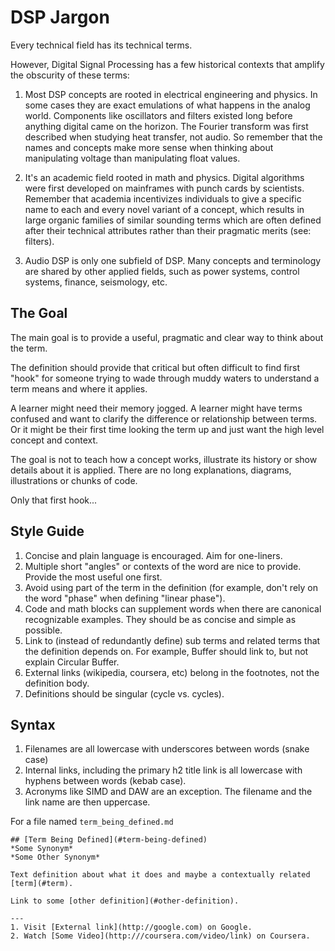 # DSP Jargon

Every technical field has its technical terms.

However, Digital Signal Processing has a few historical contexts that amplify the obscurity of these terms:

1. Most DSP concepts are rooted in electrical engineering and physics. In some cases they are exact emulations of what happens in the analog world. Components like oscillators and filters existed long before anything digital came on the horizon. The Fourier transform was first described when studying heat transfer, not audio. So remember that the names and concepts make more sense when thinking about manipulating voltage than manipulating float values.

2. It's an academic field rooted in math and physics. Digital algorithms were first developed on mainframes with punch cards by scientists. Remember that academia incentivizes individuals to give a specific name to each and every novel variant of a concept, which results in large organic families of similar sounding terms which are often defined after their technical attributes rather than their pragmatic merits (see: filters).

3. Audio DSP is only one subfield of DSP. Many concepts and terminology are shared by other applied fields, such as power systems, control systems, finance, seismology, etc.

## The Goal

The main goal is to provide a useful, pragmatic and clear way to think about the term. 

The definition should provide that critical but often difficult to find first "hook" for someone trying to wade through muddy waters to understand a term means and where it applies.

A learner might need their memory jogged. A learner might have terms confused and want to clarify the difference or relationship between terms. Or it might be their first time looking the term up and just want the high level concept and context.

The goal is not to teach how a concept works, illustrate its history or show details about it is applied. There are no long explanations, diagrams, illustrations or chunks of code.

Only that first hook...

## Style Guide

1. Concise and plain language is encouraged. Aim for one-liners.
2. Multiple short "angles" or contexts of the word are nice to provide. Provide the most useful one first.
3. Avoid using part of the term in the definition (for example, don't rely on the word "phase" when defining "linear phase"). 
4. Code and math blocks can supplement words when there are canonical recognizable examples. They should be as concise and simple as possible.
5. Link to (instead of redundantly define) sub terms and related terms that the definition depends on. For example, Buffer should link to, but not explain Circular Buffer.
6. External links (wikipedia, coursera, etc) belong in the footnotes, not the definition body.
7. Definitions should be singular (cycle vs. cycles).

## Syntax

1. Filenames are all lowercase with underscores between words (snake case)
2. Internal links, including the primary h2 title link is all lowercase with hyphens between words (kebab case).
3. Acronyms like SIMD and DAW are an exception. The filename and the link name are then uppercase.


For a file named `term_being_defined.md`
```
## [Term Being Defined](#term-being-defined)
*Some Synonym*
*Some Other Synonym*

Text definition about what it does and maybe a contextually related [term](#term).

Link to some [other definition](#other-definition).

---
1. Visit [External link](http://google.com) on Google.
2. Watch [Some Video](http:///coursera.com/video/link) on Coursera.
```